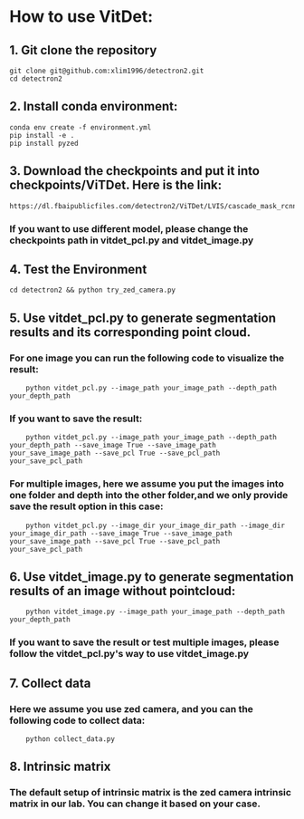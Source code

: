 <!--
 * @Author: Xiaolin Lin xlim1996@outlook.com
 * @Date: 2023-05-05 10:49:10
 * @LastEditors: Xiaolin Lin xlim1996@outlook.com
 * @LastEditTime: 2023-05-31 19:05:11
 * @FilePath: /detectron2/README.md
 * @Description: 
-->
# How to use VitDet:
  ## 1. Git clone the repository
    git clone git@github.com:xlim1996/detectron2.git
    cd detectron2  
  ## 2. Install conda environment:
    conda env create -f environment.yml
    pip install -e .
    pip install pyzed
  ## 3. Download the checkpoints and put it into checkpoints/ViTDet. Here is the link:
    https://dl.fbaipublicfiles.com/detectron2/ViTDet/LVIS/cascade_mask_rcnn_vitdet_h/332552778/model_final_11bbb7.pkl
  ### If you want to use different model, please change the checkpoints path in vitdet_pcl.py and vitdet_image.py
  ## 4. Test the Environment
    cd detectron2 && python try_zed_camera.py
  ## 5. Use vitdet_pcl.py to generate segmentation results and its corresponding point cloud.
  ### For one image you can run the following code to visualize the result:
        python vitdet_pcl.py --image_path your_image_path --depth_path your_depth_path
  ### If you want to save the result:
        python vitdet_pcl.py --image_path your_image_path --depth_path your_depth_path --save_image True --save_image_path your_save_image_path --save_pcl True --save_pcl_path your_save_pcl_path
  ### For multiple images, here we assume you put the images into one folder and depth into the other folder,and we only provide save the result option in this case:
        python vitdet_pcl.py --image_dir your_image_dir_path --image_dir your_image_dir_path --save_image True --save_image_path your_save_image_path --save_pcl True --save_pcl_path your_save_pcl_path 
  
  ## 6. Use vitdet_image.py to generate segmentation results of an image without pointcloud:
        python vitdet_image.py --image_path your_image_path --depth_path your_depth_path
  ### If you want to save the result or test multiple images, please follow the vitdet_pcl.py's way to use vitdet_image.py
  ## 7. Collect data
  ### Here we assume you use zed camera, and you can the following code to collect data:
        python collect_data.py
  ## 8. Intrinsic matrix
  ### The default setup of intrinsic matrix is the zed camera intrinsic matrix in our lab. You can change it based on your case.
